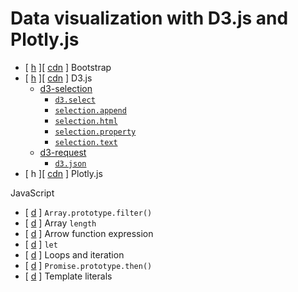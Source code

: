 # Data visualization with D3.js and Plotly.js

* [ [h](https://getbootstrap.com/) ][ [cdn](https://www.bootstrapcdn.com/) ] Bootstrap
* [ [h](https://d3js.org/) ][ [cdn](https://d3js.org/d3.v7.min.js) ] D3.js
  * [d3-selection](https://github.com/d3/d3-selection)
    * [`d3.select`](https://github.com/d3/d3-selection#select)
    * [`selection.append`](https://github.com/d3/d3-selection#selection_append)
    * [`selection.html`](https://github.com/d3/d3-selection#selection_html)
    * [`selection.property`](https://github.com/d3/d3-selection#selection_property)
    * [`selection.text`](https://github.com/d3/d3-selection#selection_text)
  * [d3-request](https://github.com/d3/d3-request/tree/master)
    * [`d3.json`](https://github.com/d3/d3-request/tree/master#json)
* [ h ][ [cdn](https://plotly.com/javascript/getting-started/) ] Plotly.js

JavaScript
* [ [d](https://developer.mozilla.org/en-US/docs/Web/JavaScript/Reference/Global_Objects/Array/filter) ] `Array.prototype.filter()`
* [ [d](https://developer.mozilla.org/en-US/docs/Web/JavaScript/Reference/Global_Objects/Array/length) ] Array `length`
* [ [d](https://developer.mozilla.org/en-US/docs/Web/JavaScript/Reference/Functions/Arrow_functions) ] Arrow function expression
* [ [d](https://developer.mozilla.org/en-US/docs/Web/JavaScript/Reference/Statements/let) ] `let`
* [ [d](https://developer.mozilla.org/en-US/docs/Web/JavaScript/Guide/Loops_and_iteration) ] Loops and iteration
* [ [d](https://developer.mozilla.org/en-US/docs/Web/JavaScript/Reference/Global_Objects/Promise/then) ] `Promise.prototype.then()`
* [ [d](https://developer.mozilla.org/en-US/docs/Web/JavaScript/Reference/Template_literals) ] Template literals